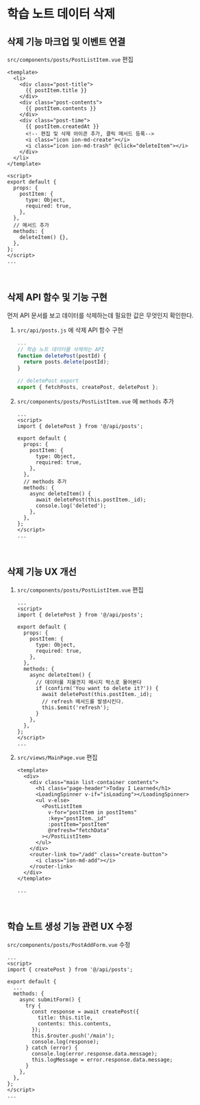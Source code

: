 # 학습 노트 데이터 삭제

## 삭제 기능 마크업 및 이벤트 연결

`src/components/posts/PostListItem.vue` 편집

```vue
<template>
  <li>
    <div class="post-title">
      {{ postItem.title }}
    </div>
    <div class="post-contents">
      {{ postItem.contents }}
    </div>
    <div class="post-time">
      {{ postItem.createdAt }}
      <!-- 편집 및 삭제 아이콘 추가, 클릭 메서드 등록-->
      <i class="icon ion-md-create"></i>
      <i class="icon ion-md-trash" @click="deleteItem"></i>
    </div>
  </li>
</template>

<script>
export default {
  props: {
    postItem: {
      type: Object,
      required: true,
    },
  },
  // 메서드 추가
  methods: {
    deleteItem() {},
  },
};
</script>
...
```

<br>

## 삭제 API 함수 및 기능 구현

먼저 API 문서를 보고 데이터를 삭제하는데 필요한 값은 무엇인지 확인한다.

1. `src/api/posts.js` 에 삭제 API 함수 구현

   ```js
   ...
   // 학습 노트 데이터를 삭제하는 API
   function deletePost(postId) {
     return posts.delete(postId);
   }
   
   // deletePost export
   export { fetchPosts, createPost, deletePost };
   ```

2. `src/components/posts/PostListItem.vue` 에 `methods` 추가

   ```vue
   ...
   <script>
   import { deletePost } from '@/api/posts';
   
   export default {
     props: {
       postItem: {
         type: Object,
         required: true,
       },
     },
     // methods 추가
     methods: {
       async deleteItem() {
         await deletePost(this.postItem._id);
         console.log('deleted');
       },
     },
   };
   </script>
   ...
   ```

<br>

## 삭제 기능 UX 개선

1. `src/components/posts/PostListItem.vue` 편집

   ```vue
   ...
   <script>
   import { deletePost } from '@/api/posts';
   
   export default {
     props: {
       postItem: {
         type: Object,
         required: true,
       },
     },
     methods: {
       async deleteItem() {
         // 데이터를 지울껀지 메시지 박스로 물어본다
         if (confirm('You want to delete it?')) {
           await deletePost(this.postItem._id);
           // refresh 메서드를 발생시킨다.
           this.$emit('refresh');
         }
       },
     },
   };
   </script>
   ...
   ```

2. `src/views/MainPage.vue` 편집

   ```vue
   <template>
     <div>
       <div class="main list-container contents">
         <h1 class="page-header">Today I Learned</h1>
         <LoadingSpinner v-if="isLoading"></LoadingSpinner>
         <ul v-else>
           <PostListItem
             v-for="postItem in postItems"
             :key="postItem._id"
             :postItem="postItem"
             @refresh="fetchData"
           ></PostListItem>
         </ul>
       </div>
       <router-link to="/add" class="create-button">
         <i class="ion-md-add"></i>
       </router-link>
     </div>
   </template>
   
   ...
   ```

<br>

## 학습 노트 생성 기능 관련 UX 수정

`src/components/posts/PostAddForm.vue` 수정

```vue
...
<script>
import { createPost } from '@/api/posts';

export default {
  ...
  methods: {
    async submitForm() {
      try {
        const response = await createPost({
          title: this.title,
          contents: this.contents,
        });
        this.$router.push('/main');
        console.log(response);
      } catch (error) {
        console.log(error.response.data.message);
        this.logMessage = error.response.data.message;
      }
    },
  },
};
</script>
...
```